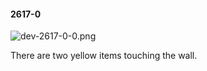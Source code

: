 #### 2617-0
![dev-2617-0-0.png](https://github.com/lil-lab/nlvr/raw/master/nlvr/dev/images/5/dev-2617-0-0.png "dev-2617-0-0.png")

There are two yellow items touching the wall.